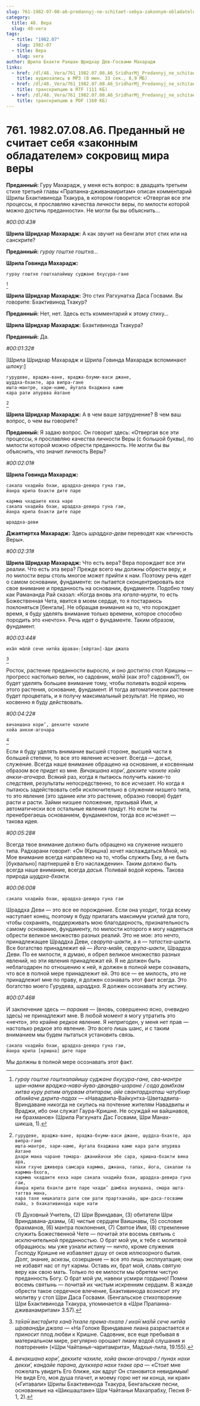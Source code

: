 ```yaml
---
slug: 761-1982-07-08-a6-predannyj-ne-schitaet-sebya-zakonnym-obladatelem-sokrovishh-mira-very
category:
  title: 48. Вера
  slug: 48-vera
tags:
  - title: "1982.07"
    slug: 1982-07
  - title: Вера
    slug: vera
author: Шрила Бхакти Ракшак Шридхар Дев-Госвами Махарадж
links:
  - href: /dl/48._Vera/761_1982.07.08.A6_SridharMj_Predannyj_ne_schitaet_sebja_zakonnym_obladatelem_sokrovishh_mira_very.mp3
    title: аудиозапись в MP3 (8 мин. 33 сек., 8,9 МБ)
  - href: /dl/48._Vera/761_1982.07.08.A6_SridharMj_Predannyj_ne_schitaet_sebja_zakonnym_obladatelem_sokrovishh_mira_very.rtf
    title: транскрипцию в RTF (111 КБ)
  - href: /dl/48._Vera/761_1982.07.08.A6_SridharMj_Predannyj_ne_schitaet_sebja_zakonnym_obladatelem_sokrovishh_mira_very.pdf
    title: транскрипцию в PDF (160 КБ)
---
```


# 761. 1982.07.08.A6. Преданный не считает себя «законным обладателем» сокровищ мира веры

**Преданный:** Гуру Махарадж, у меня есть вопрос: в двадцать третьем стихе третьей главы «Прапанна-дживанамритам» описан комментарий Шрилы Бхактивинода Тхакура, в котором говорится: «Отвергая все эти процессы, я прославляю качества личности веры, по милости которой можно достичь преданности». Не могли бы вы объяснить…

*#00:00:43#*

**Шрила Шридхар Махарадж:** А как звучит на бенгали этот стих или на санскрите?

**Преданный:** *гурау гоштхе гоштха…*

**Шрила Говинда Махарадж:**

    гурау гоштхе гоштхалайишу суджане бхусура-гане
[^_ftn1]

**Шрила Шридхар Махарадж:** Это стих Рагхунатха Даса Госвами. Вы говорите: Бхактивинод Тхакур?

**Преданный:** Нет, нет. Здесь есть комментарий к этому стиху…

**Шрила Шридхар Махарадж:** Бхактивинода Тхакура?

**Преданный:** Да.

*#00:01:32#*

[Шрила Шридхар Махарадж и Шрила Говинда Махарадж вспоминают *шлоку*:]

    гурудеве, враджа-ване, враджа-бхуми-васи джане,
    шуддха-бхакте, ара випра-гане
    ишта-мантре, хари-наме, йугала бхаджана каме
    кара рати апурвва йатане
[^_ftn2]

**Шрила Шридхар Махарадж:** А в чем ваше затруднение? В чем ваш вопрос, о чем вы говорите?

**Преданный:** Я задаю вопрос. Он говорит здесь: «Отвергая все эти процессы, я прославляю качества личности Веры (с большой буквы), по милости которой можно обрести преданность. Не могли бы вы объяснить, что значит личность Веры?

*#00:02:01#*

**Шрила Говинда Махарадж:**

    сакала чхадийа бхаи, шраддха-девира гуна гаи,
    йанра крипа бхакти дите паре

    кармма чхадаите кеха наре
    сакала чхадийа бхаи, шраддха-девира гуна гаи,
    йанра крипа бхакти дите паре

    шраддха-деви

**Джаятиртха Махарадж:** Здесь *шраддха-деви* переводят как «личность Веры».

*#00:02:31#*

**Шрила Шридхар Махарадж:** Что есть вера? Вера порождает все эти реалии. Что есть эта вера? Прежде всего мы должны обрести веру, и по милости веры столь многое может прийти к нам. Поэтому речь идет о самом основании, фундаменте: он пытается сконцентрировать все свое внимание и преданность на основании, фундаменте. Подобно тому как Рамананда Рай сказал: «Когда вновь эта *югала-мурти*, то есть Божественная Чета, явится в моем сердце, то я постараюсь поклоняться [бенгали]. Не обращая внимания на то, что порождает время, я буду уделять внимание только времени, которое способно породить это «нечто»». Речь идет о фундаменте. Таким образом, фундамент.

*#00:03:44#*

    иха̄н̇ ма̄лӣ сече нитйа ш́раван̣-[кӣртан]-а̄ди джала
[^_ftn3]

Росток, растение преданности выросло, и оно достигло стоп Кришны — прогресс настолько велик, но садовник, *ма̄лӣ* (как это? садовник?), он будет уделять большее внимание тому, чтобы поливать водой корень этого растения, основание, фундамент. И тогда автоматически растение будет процветать, и я получу максимальный результат. Не прямо, но косвенно я буду действовать.

*#00:04:22#*

    вичакшана кори’, декхите чахиле
    хойа анкхи-агочара
[^_ftn4]

Если я буду уделять внимание высшей стороне, высшей части в большей степени, то все это явление исчезнет. Всегда — *дасья*, служение. Всегда наше внимание обращено на основание, и косвенным образом все придет ко мне. *Вичакшана кори’, декхите чахиле хойа анкхи-агочара.* Всякий раз, когда я пытаюсь получить какие-то следствия, результаты непосредственно, то все исчезает. Но когда я пытаюсь задействовать себя исключительно в служении низшего типа, то это явление (это здание или это растение, образно говоря) будет расти и расти. Займи низшее положение, призывай Имя, и автоматически все остальные явления придут. Но если ты пренебрегаешь основанием, фундаментом, тогда все исчезнет — такова идея.

*#00:05:28#*

Всегда твое внимание должно быть обращено на служение низшего типа. Радхарани говорит: «Он (Кришна) хочет наслаждаться Мной, но Мое внимание всегда направлено на то, чтобы служить Ему, а не быть [буквально] партнершей в Его наслаждении». Таким должно быть всегда наше внимание, всегда *дасья.* Поливай водой корень. Такова природа *шуддха-бхакти.*

*#00:06:00#*

    сакала чхадийа бхаи, шраддха-девира гуна гаи

Шраддха Деви — это все ее порождение. Если она уходит, тогда всему наступает конец, поэтому я буду прилагать максимум усилий для того, чтобы сохранять, поддерживать мою благодарность, признательность самому основанию, фундаменту, по милости которого я могу надеяться обрести великое множество разных реалий. Это не мое: это нечто, принадлежащее Шраддха Деви, *сварупа-шакти*, а я — *татастха-шакти*. Все богатство принадлежит ей — *Йога-майя*, *сварупа-шакти*, Шраддха Деви. По ее милости, я думаю, я обрел великое множество разных явлений, но эти явления принадлежат ей. Я не должен быть неблагодарен по отношению к ней, я должен в полной мере сознавать, что все в полной мере принадлежит ей. Это все — ее милость, это не принадлежит мне по праву, я должен сознавать этот факт всегда. Это богатство моего Гурудева, *шраддха.* Я должен осознавать эту истину.

*#00:07:46#*

И заключение здесь — *паракия* — (вновь, совершенно ясно, очевидно здесь) не принадлежит мне. В любой момент я могу утратить это «нечто», это крайне редкое явление. Я непригоден, у меня нет прав — настолько редкое это явление. Это всего лишь шанс, и с таким вниманием мы будем пытаться установить связь.

    сакала чхадийа бхаи, шраддха-девира гуна гаи,
    йанра крипа [кришна] дите паре

Мы должны в полной мере осознавать этот факт.



[^_ftn1]: *гурау гоштхе гоштхалайишу суджане бхусура-гане, сва-мантре шри-намни враджа-нава-йува-двандва-шаране / сада дамбхам хитва куру ратим апурвам атитарам, айе свантардхаташ чатубхир абхийаче дхрита-падах* — «Навадвипа-Вайкунтха-Шветадвипа-Вриндаване никогда не скупись на почтение жителям Навадвипы и Враджи, ибо они служат Гаура-Кришне. Не осуждай ни вайшнавов, ни брахманов» (Шрила Рагхунатх Дас Госвами, Шри Манах-шикша, 1).

[^_ftn2]:
        гурудеве, враджа-ване, враджа-бхуми-васи джане, шуддха-бхакте, ара випра-гане
        ишта-мантре, хари-наме, йугала бхаджана каме кара рати апурвва йатане
        дхари мана чаране томара- джанийачхи эбе сара, кришна-бхакти вина ара,
        нахи гхуче дживера самсара кармма, джнана, тапах, йога, сакалаи та кармма-бхога,
        кармма чхадаите кеха наре сакала чхадийа бхаи, шраддха-девира гуна гаи,
        йанра крипа бхакти дите паре чхади’ дамбха анукшана, смара ашта-таттва мана,
        кара тахе нишкапата рати сеи рати прартханайа, шри-даса-госвами пайа, э бхакативинода каре нати

    (1) Духовный Учитель, (2) Шри Вриндаван, (3) обитатели Шри Вриндавана-дхамы, (4) чистые сердцем Ваишнавы, (5) сословие брахманов, (6) мантра поклонения, (7) Святое Имя, (8) стремление служить Божественной Чете — почитай эти восемь святынь с исключительной преданностью. О брат мой ум, к тебе с молитвой обращаюсь: мы уже узнали истину — ничто, кроме служения Господу Кришне не избавляет душу от оков иллюзорного бытия. Долг, знание, аскезы, созерцание — все это лишь эксплуатация; они не избавят нас от пут кармы. Оставь их, брат мой, славь святую веру как свою мать. Только по ее милости мы обретем чистую преданность Богу. О брат мой ум, навеки усмири гордыню! Помни восемь святынь — почитай их чистым искренним сердцем. В жажде обрести такое сердечное влечение, Бхактивинода возносит эту молитву у стоп Шри Даса Госвами. (Бенгальское стихотворение Шри Бхактивинода Тхакура, упоминается в «Шри Прапанна-дживанамритам» 3.57).

[^_ftn3]: *та̄ха̄н̇ виста̄рита хан̃а̄ пхале према-пхала / иха̄н̇ ма̄лӣ сече нитйа ш́раван̣а̄ди джала* — «На Голоке Вриндаване лиана разрастается и приносит плод любви к Кришне. Садовник, все еще пребывая в материальном мире, регулярно орошает лиану водой слушания и повторения» («Шри Чайтанья-чаритамрита», Мадхья-лила, 19.155).

[^_ftn4]: *вичакшана кори’, декхите чахиле, хойа анкхи-агочара / пунах нахи декхи’, кандайе парана, духкхера нахи тхаке ора* — «Стоит мне пожелать увидеть Его ближе, как вдруг Он становится невидимым! Не видя Его, моя душа плачет, и моему горю нет ни конца, ни края» («Гитавали» Шрилы Бхактивинода Тхакура, Бенгальские песни, основанные на «Шикшаштаке» Шри Чайтаньи Махапрабху, Песня 8-1, 2).

